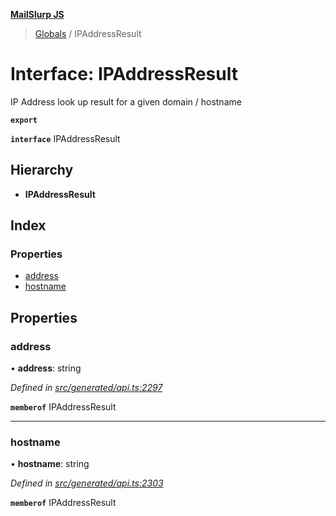 **[MailSlurp JS](../README.md)**

> [Globals](../README.md) / IPAddressResult

# Interface: IPAddressResult

IP Address look up result for a given domain / hostname

**`export`** 

**`interface`** IPAddressResult

## Hierarchy

* **IPAddressResult**

## Index

### Properties

* [address](ipaddressresult.md#address)
* [hostname](ipaddressresult.md#hostname)

## Properties

### address

•  **address**: string

*Defined in [src/generated/api.ts:2297](https://github.com/mailslurp/mailslurp-client/blob/67ec74c/src/generated/api.ts#L2297)*

**`memberof`** IPAddressResult

___

### hostname

•  **hostname**: string

*Defined in [src/generated/api.ts:2303](https://github.com/mailslurp/mailslurp-client/blob/67ec74c/src/generated/api.ts#L2303)*

**`memberof`** IPAddressResult
